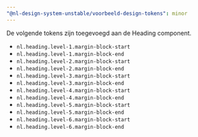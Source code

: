 ```yaml
---
"@nl-design-system-unstable/voorbeeld-design-tokens": minor
---
```


De volgende tokens zijn toegevoegd aan de Heading component.

- `nl.heading.level-1.margin-block-start`
- `nl.heading.level-1.margin-block-end`
- `nl.heading.level-2.margin-block-start`
- `nl.heading.level-2.margin-block-end`
- `nl.heading.level-3.margin-block-start`
- `nl.heading.level-3.margin-block-end`
- `nl.heading.level-4.margin-block-start`
- `nl.heading.level-4.margin-block-end`
- `nl.heading.level-5.margin-block-start`
- `nl.heading.level-5.margin-block-end`
- `nl.heading.level-6.margin-block-start`
- `nl.heading.level-6.margin-block-end`
